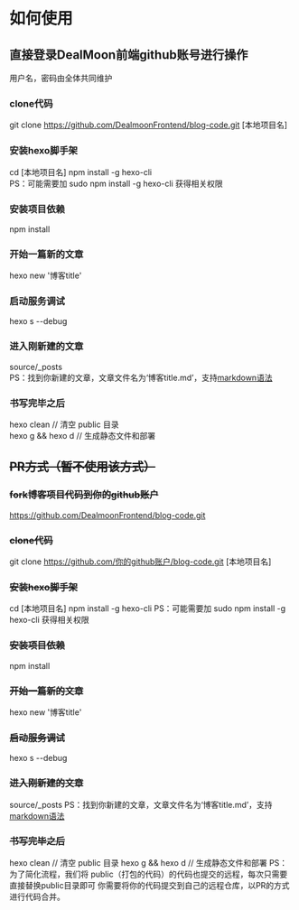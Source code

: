 #   如何使用
##  直接登录DealMoon前端github账号进行操作
用户名，密码由全体共同维护
###  clone代码
git clone https://github.com/DealmoonFrontend/blog-code.git [本地项目名]
###  安装hexo脚手架
cd [本地项目名]
npm install -g hexo-cli <br />
PS：可能需要加 sudo npm install -g hexo-cli 获得相关权限
###  安装项目依赖
npm install
###  开始一篇新的文章
hexo new '博客title'
###  启动服务调试
hexo s --debug
###  进入刚新建的文章
source/_posts <br />
PS：找到你新建的文章，文章文件名为‘博客title.md’，支持[markdown语法](https://www.appinn.com/markdown/)
###  书写完毕之后
hexo clean // 清空 public 目录 <br />
hexo g && hexo d // 生成静态文件和部署


##  ~~PR方式（暂不使用该方式）~~
###  ~~fork博客项目代码到你的github账户~~
https://github.com/DealmoonFrontend/blog-code.git
###  ~~clone代码~~
git clone https://github.com/你的github账户/blog-code.git [本地项目名]
###  ~~安装hexo脚手架~~
cd [本地项目名]
npm install -g hexo-cli
PS：可能需要加 sudo npm install -g hexo-cli 获得相关权限
###  ~~安装项目依赖~~
npm install
###  ~~开始一篇新的文章~~
hexo new '博客title'
###  ~~启动服务调试~~
hexo s --debug
###  ~~进入刚新建的文章~~
source/_posts
PS：找到你新建的文章，文章文件名为‘博客title.md’，支持[markdown语法](https://www.appinn.com/markdown/)
###  ~~书写完毕之后~~
hexo clean // 清空 public 目录
hexo g && hexo d // 生成静态文件和部署
PS：为了简化流程，我们将 public（打包的代码）的代码也提交的远程，每次只需要直接替换public目录即可
你需要将你的代码提交到自己的远程仓库，以PR的方式进行代码合并。


